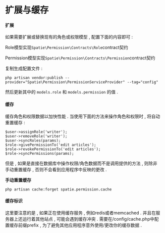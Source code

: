# 扩展与缓存

#### 扩展

如果需要扩展或替换现有的角色或权限模型 , 配置下面的内容即可 : 

Role模型实现`Spatie\Permission\Contracts\Role`contract契约

Permission模型实现`Spatie\Permission\Contracts\Permission`contract契约

复制生成配置文件 : 

```
php artisan vendor:publish --provider="Spatie\Permission\PermissionServiceProvider" --tag="config"
```

然后更新其中的 `models.role` 和 `models.permission` 的值 . 

#### 缓存

缓存角色和权限数据以加快性能 . 当使用下面的方法来操作角色和权限时 , 将自动重置缓存 : 

```
$user->assignRole('writer');
$user->removeRole('writer');
$user->syncRoles(params);
$role->givePermissionTo('edit articles');
$role->revokePermissionTo('edit articles');
$role->syncPermissions(params);
```

但是 , 如果是直接在数据库中操作权限/角色数据而不是调用提供的方法 , 则除非手动重置缓存 , 否则不会看到应用程序中反映的更改 . 

**手动重置缓存**

```
php artisan cache:forget spatie.permission.cache
```

#### 缓存标识

这里要注意的是 , 如果正在使用缓存服务 , 例如redis或者memcached . 并且在服务器上还运行着其他站点 , 可能会遇到缓存冲突 . 需要在/config/cache.php中配置缓存前缀prefix , 为了避免其他应用程序意外使用/更改你的缓存数据 . 





